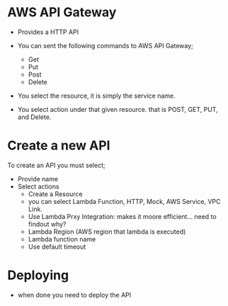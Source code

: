 # AWS API Gateway

* Provides a HTTP API 
* You can sent the following commands to AWS API Gateway;
  - Get
  - Put
  - Post
  - Delete

* You select the resource, it is simply the service name.
* You select action under that given resource. that is POST, GET, PUT, and Delete.

# Create a new API

To create an API you must select;

* Provide name
* Select actions
  - Create a Resource
  - you can select Lambda Function, HTTP, Mock, AWS Service, VPC Link.
  - Use Lambda Prxy Integration: makes it moore efficient... need to findout why?
  - Lambda Region (AWS region that lambda is executed)
  - Lambda function name
  - Use default timeout

# Deploying

* when done you need to deploy the API
